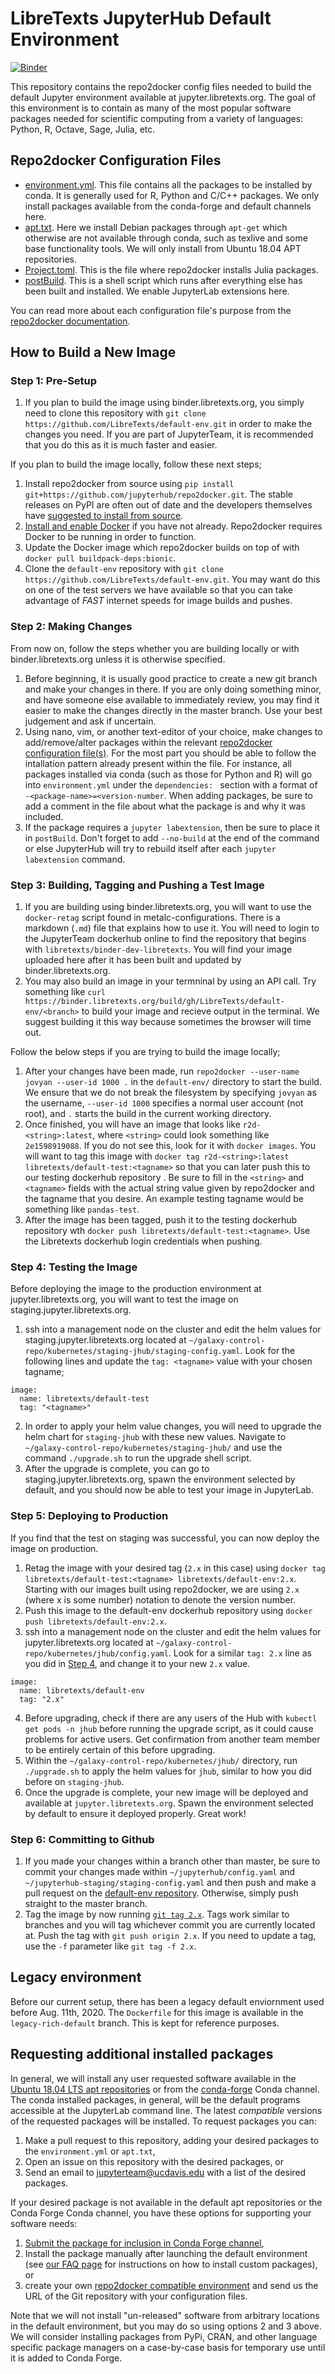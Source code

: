 # LibreTexts JupyterHub Default Environment
[![Binder](https://mybinder.org/badge_logo.svg)](https://mybinder.org/v2/gh/LibreTexts/default-env/HEAD)

This repository contains the repo2docker config files needed to build the default Jupyter
environment available at jupyter.libretexts.org. The goal of this environment
is to contain as many of the most popular software packages needed for
scientific computing from a variety of languages: Python, R, Octave, Sage,
Julia, etc.

## Repo2docker Configuration Files
- [environment.yml](https://github.com/LibreTexts/default-env/blob/master/environment.yml). This file contains all the packages to be installed by conda. It is generally used for R, Python and C/C++ packages. We only install packages available from the conda-forge and default channels here.
- [apt.txt](https://github.com/LibreTexts/default-env/blob/master/apt.txt). Here we install Debian packages through `apt-get` which otherwise are not available through conda, such as texlive and some base functionality tools. We will only install from Ubuntu 18.04 APT repositories. 
- [Project.toml](https://github.com/LibreTexts/default-env/blob/master/Project.toml). This is the file where repo2docker installs Julia packages.
- [postBuild](https://github.com/LibreTexts/default-env/blob/master/postBuild). This is a shell script which runs after everything else has been built and installed. We enable JupyterLab extensions here. 

You can read more about each configuration file's purpose from the [repo2docker documentation](https://repo2docker.readthedocs.io/en/latest/config_files.html).

## How to Build a New Image

### Step 1: Pre-Setup

1. If you plan to build the image using binder.libretexts.org, you simply need to clone this repository with `git clone https://github.com/LibreTexts/default-env.git` in order to make the changes you need. If you are part of JupyterTeam, it is recommended that you do this as it is much faster and easier.

If you plan to build the image locally, follow these next steps;
1. Install repo2docker from source using `pip install git+https://github.com/jupyterhub/repo2docker.git`. The stable releases on PyPI are often out of date and the developers themselves have [suggested to install from source](https://github.com/jupyterhub/repo2docker/pull/855). 
2. [Install and enable Docker](https://docs.docker.com/get-docker/) if you have not already. Repo2docker requires Docker to be running in order to function.
2. Update the Docker image which repo2docker builds on top of with `docker pull buildpack-deps:bionic`.
3. Clone the `default-env` repository with `git clone https://github.com/LibreTexts/default-env.git`. You may want do this on one of the test servers we have available so that you can take advantage of *FAST* internet speeds for image builds and pushes.

### Step 2: Making Changes

From now on, follow the steps whether you are building locally or with binder.libretexts.org unless it is otherwise specified.
1. Before beginning, it is usually good practice to create a new git branch and make your changes in there. If you are only doing something minor, and have someone else available to immediately review, you may find it easier to make the changes directly in the master branch. Use your best judgement and ask if uncertain. 
2. Using nano, vim, or another text-editor of your choice, make changes to add/remove/alter packages within the relevant [repo2docker configuration file(s)](#repo2docker-configuration-files). For the most part you should be able to follow the intallation pattern already present within the file. For instance, all packages installed via conda (such as those for Python and R) will go into `environment.yml` under the `dependencies: ` section with a format of `  -<package-name>=<version-number`. When adding packages, be sure to add a comment in the file about what the package is and why it was included.
3. If the package requires a `jupyter labextension`, then be sure to place it in `postBuild`. Don't forget to add `--no-build` at the end of the command or else JupyterHub will try to rebuild itself after each `jupyter labextension` command. 

### Step 3: Building, Tagging and Pushing a Test Image

1. If you are building using binder.libretexts.org, you will want to use the `docker-retag` script found in metalc-configurations. There is a markdown (`.md`) file that explains how to use it. You will need to login to the JupyterTeam dockerhub online to find the repository that begins with `libretexts/binder-dev-libretexts`. You will find your image uploaded here after it has been built and updated by binder.libretexts.org.
2. You may also build an image in your termninal by using an API call. Try something like `curl https://binder.libretexts.org/build/gh/LibreTexts/default-env/<branch>` to build your image and recieve output in the terminal. We suggest building it this way because sometimes the browser will time out.

Follow the below steps if you are trying to build the image locally;
1. After your changes have been made, run `repo2docker --user-name jovyan --user-id 1000 .` in the `default-env/` directory to start the build. We ensure that we do not break the filesystem by specifying `jovyan` as the username, `--user-id 1000` specifies a normal user account (not root), and `.` starts the build in the current working directory.  
2. Once finished, you will have an image that looks like `r2d-<string>:latest`, where `<string>` could look something like `2e1598919088`. If you do not see this, look for it with `docker images`. You will want to tag this image with `docker tag r2d-<string>:latest libretexts/default-test:<tagname>` so that you can later push this to our testing dockerhub repository . Be sure to fill in the `<string>` and `<tagname>` fields with the actual string value given by repo2docker and the tagname that you desire. An example testing tagname would be something like `pandas-test`.
3. After the image has been tagged, push it to the testing dockerhub repository wth `docker push libretexts/default-test:<tagname>`. Use the Libretexts dockerhub login credentials when pushing. 

### Step 4: Testing the Image

Before deploying the image to the production environment at jupyter.libretexts.org, you will want to test the image on staging.jupyter.libretexts.org.
1. ssh into a management node on the cluster and edit the helm values for staging.jupyter.libretexts.org located at `~/galaxy-control-repo/kubernetes/staging-jhub/staging-config.yaml`. Look for the following lines and update the `tag: <tagname>` value with your chosen tagname;
```
image:
  name: libretexts/default-test
  tag: "<tagname>"
```
2. In order to apply your helm value changes, you will need to upgrade the helm chart for `staging-jhub` with these new values. Navigate to `~/galaxy-control-repo/kubernetes/staging-jhub/` and use the command `./upgrade.sh` to run the upgrade shell script.
3. After the upgrade is complete, you can go to staging.jupyter.libretexts.org, spawn the environment selected by default, and you should now be able to test your image in JupyterLab.

### Step 5: Deploying to Production

If you find that the test on staging was successful, you can now deploy the image on production. 
1. Retag the image with your desired tag (`2.x` in this case) using `docker tag libretexts/default-test:<tagname> libretexts/default-env:2.x`. Starting with our images built using repo2docker, we are using `2.x` (where x is some number) notation to denote the version number.  
2. Push this image to the default-env dockerhub repository using `docker push libretexts/default-env:2.x`.
3. ssh into a management node on the cluster and edit the helm values for jupyter.libretexts.org located at `~/galaxy-control-repo/kubernetes/jhub/config.yaml`. Look for a similar `tag: 2.x` line as you did in [Step 4](#step-4-testing-the-image), and change it to your new `2.x` value. 
```
image:
  name: libretexts/default-env
  tag: "2.x"
```
4. Before upgrading, check if there are any users of the Hub with `kubectl get pods -n jhub` before running the upgrade script, as it could cause problems for active users. Get confirmation from another team member to be entirely certain of this before upgrading. 
5. Within the `~/galaxy-control-repo/kubernetes/jhub/` directory, run `./upgrade.sh` to apply the helm values for `jhub`, similar to how you did before on `staging-jhub`. 
6. Once the upgrade is complete, your new image will be deployed and available at `jupyter.libretexts.org`. Spawn the environment selected by default to ensure it deployed properly. Great work!

### Step 6: Committing to Github

1. If you made your changes within a branch other than master, be sure to commit your changes made within `~/jupyterhub/config.yaml` and `~/jupyterhub-staging/staging-config.yaml` and then push and make a pull request on the [default-env repository](https://github.com/LibreTexts/default-env). Otherwise, simply push straight to the master branch. 
2. Tag the image by now running [`git tag 2.x`](https://www.freecodecamp.org/news/git-tag-explained-how-to-add-remove/). Tags work similar to branches and you will tag whichever commit you are currently located at. Push the tag with `git push origin 2.x`. If you need to update a tag, use the `-f` parameter like `git tag -f 2.x`.

## Legacy environment

Before our current setup, there has been a legacy default enviornment used before Aug. 11th, 2020. The `Dockerfile` for this image is available in the `legacy-rich-default` branch. This is kept for reference purposes.

## Requesting additional installed packages

In general, we will install any user requested software available in the
[Ubuntu 18.04 LTS apt repositories](https://packages.ubuntu.com/bionic/) or
from the [conda-forge](https://conda-forge.org/feedstocks/) Conda channel. The
conda installed packages, in general, will be the default programs accessible
at the JupyterLab command line. The latest *compatible* versions of the
requested packages will be installed. To request packages you can:

1. Make a pull request to this repository, adding your desired packages to the `environment.yml` or `apt.txt`,
2. Open an issue on this repository with the desired packages, or
3. Send an email to jupyterteam@ucdavis.edu with a list of the desired packages.

If your desired package is not available in the default apt repositories or the
Conda Forge Conda channel, you have these options for supporting your software
needs:

1. [Submit the package for inclusion in Conda Forge channel](https://conda-forge.org/#contribute),
2. Install the package manually after launching the default environment (see [our FAQ page](https://jupyter.libretexts.org/hub/faq#how-can-i-install-custom-packages) for instructions on how to install custom packages), or
3. create your own [repo2docker compatible
   environment](https://repo2docker.readthedocs.io/en/latest/config_files.html)
   and send us the URL of the Git repository with your configuration files.

Note that we will not install "un-released" software from arbitrary locations
in the default environment, but you may do so using options 2 and 3 above. We
will consider installing packages from PyPi, CRAN, and other language specific
package managers on a case-by-case basis for temporary use until it is added to
Conda Forge.
